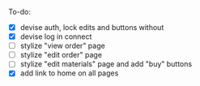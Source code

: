 To-do:
- [x] devise auth, lock edits and buttons without
- [x] devise log in connect
- [ ] stylize "view order" page
- [ ] stylize "edit order" page
- [ ] stylize "edit materials" page and add "buy" buttons
- [x] add link to home on all pages
